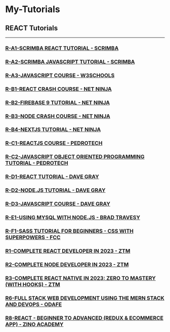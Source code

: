 # My-Tutorials

## REACT Tutorials

---

### [R-A1-SCRIMBA REACT TUTORIAL - SCRIMBA](/courses/R-A1.md)

### [R-A2-SCRIMBA JAVASCRIPT TUTORIAL - SCRIMBA](/courses/R-A2.md)

### [R-A3-JAVASCRIPT COURSE - W3SCHOOLS](/courses/R-A3.md)

### [R-B1-REACT CRASH COURSE - NET NINJA](/courses/R-B1.md)

### [R-B2-FIREBASE 9 TUTORIAL - NET NINJA](/courses/R-B2.md)

### [R-B3-NODE CRASH COURSE - NET NINJA](/courses/R-B3.md)

### [R-B4-NEXTJS TUTORIAL - NET NINJA](/courses/R-B4.md)

### [R-C1-REACTJS COURSE - PEDROTECH](/courses/R-C1.md)

### [R-C2-JAVASCRIPT OBJECT ORIENTED PROGRAMMING TUTORIAL - PEDROTECH](/courses/R-C2.md)

### [R-D1-REACT TUTORIAL - DAVE GRAY](/courses/R-D1.md)

### [R-D2-NODE.JS TUTORIAL - DAVE GRAY](/courses/R-D2.md)

### [R-D3-JAVASCRIPT COURSE - DAVE GRAY](/courses/R-D3.md)

### [R-E1-USING MYSQL WITH NODE.JS - BRAD TRAVESY](/courses/R-E1.md)

### [R-F1-SASS TUTORIAL FOR BEGINNERS - CSS WITH SUPERPOWERS - FCC](/courses/R-F1.md)

### [R1-COMPLETE REACT DEVELOPER IN 2023 - ZTM](/courses/R1.md)

### [R2-COMPLETE NODE DEVELOPER IN 2023 - ZTM](/courses/R2.md)

### [R3-COMPLETE REACT NATIVE IN 2023: ZERO TO MASTERY (WITH HOOKS) - ZTM](/courses/R3.md)

### [R6-FULL STACK WEB DEVELOPMENT USING THE MERN STACK AND DEVOPS - ODAFE](/courses/R6.md)

### [R8-REACT - BEGINNER TO ADVANCED (REDUX & ECOMMERCE APP) - ZINO ACADEMY](/courses/R8.md)
